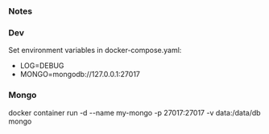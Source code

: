 ### Notes


### Dev
Set environment variables in docker-compose.yaml:
 * LOG=DEBUG
 * MONGO=mongodb://127.0.0.1:27017

### Mongo
docker container run -d --name my-mongo -p 27017:27017 -v data:/data/db mongo